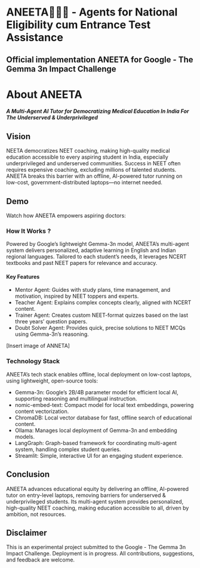 # ANEETA👩🏾‍⚕️ - Agents for National Eligibility cum Entrance Test Assistance
## Official implementation ANEETA for Google - The Gemma 3n Impact Challenge


# About ANEETA
##### A Multi-Agent AI Tutor for Democratizing Medical Education In India For The Underserved & Underprivileged


## Vision

NEETA democratizes NEET coaching, making high-quality medical education accessible to every aspiring student in India, especially underprivileged and underserved communities. Success in NEET often requires expensive coaching, excluding millions of talented students. ANEETA breaks this barrier with an offline, AI-powered tutor running on low-cost, government-distributed laptops—no internet needed.

## Demo
Watch how ANEETA empowers aspiring doctors:


### How It Works ?
Powered by Google’s lightweight Gemma-3n model, ANEETA’s multi-agent system delivers personalized, adaptive learning in English and Indian regional languages. Tailored to each student’s needs, it leverages NCERT textbooks and past NEET papers for relevance and accuracy.

#### Key Features

* Mentor Agent: Guides with study plans, time management, and motivation, inspired by NEET toppers and experts.
* Teacher Agent: Explains complex concepts clearly, aligned with NCERT content.
* Trainer Agent: Creates custom NEET-format quizzes based on the last three years’ question papers.
* Doubt Solver Agent: Provides quick, precise solutions to NEET MCQs using Gemma-3n’s reasoning.

[Insert image of ANNETA]

### Technology Stack

ANEETA’s tech stack enables offline, local deployment on low-cost laptops, using lightweight, open-source tools:

* Gemma-3n: Google’s 2B/4B parameter model for efficient local AI, supporting reasoning and multilingual instruction.
* nomic-embed-text: Compact model for local text embeddings, powering content vectorization.
* ChromaDB: Local vector database for fast, offline search of educational content.
* Ollama: Manages local deployment of Gemma-3n and embedding models.
* LangGraph: Graph-based framework for coordinating multi-agent system, handling complex student queries.
* Streamlit: Simple, interactive UI for an engaging student experience.

## Conclusion

ANEETA advances educational equity by delivering an offline, AI-powered tutor on entry-level laptops, removing barriers for underserved & underprivileged students. Its multi-agent system provides personalized, high-quality NEET coaching, making education accessible to all, driven by ambition, not resources.

## Disclaimer


This is an experimental project submitted to the Google - The Gemma 3n Impact Challenge. Deployment is in progress. All contributions, suggestions, and feedback are welcome.




